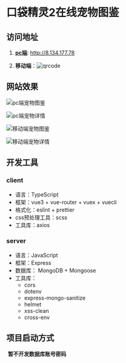 # 口袋精灵2在线宠物图鉴

## 访问地址



1. **[pc端](http://8.134.177.78)**: http://8.134.177.78

2. **移动端**：![qrcode](https://github.com/laerpeeK/pet-atlas-2/tree/main/img/qrcode.png)



## 网站效果





![pc端宠物图鉴](https://github.com/laerpeeK/pet-atlas-2/tree/main/img/pc_pets.png)



![pc端宠物详情](https://github.com/laerpeeK/pet-atlas-2/tree/main/img/pc_pet.png)



![移动端宠物图鉴](https://github.com/laerpeeK/pet-atlas-2/tree/main/img/mob_pets.png)



![移动端宠物详情](https://github.com/laerpeeK/pet-atlas-2/tree/main/img/mob_pet.png)



## 开发工具

### client

+ 语言：TypeScript
+ 框架：vue3 + vue-router + vuex + vuecli
+ 格式化：eslint + prettier
+ css预处理工具：scss
+ 工具库：axios



### server

+ 语言：JavaScript
+ 框架：Express
+ 数据库： MongoDB + Mongoose
+ 工具库：
  + cors
  + dotenv
  + express-mongo-sanitize
  + helmet
  + xss-clean
  + cross-env



## 项目启动方式

​	**暂不开发数据库账号密码**
